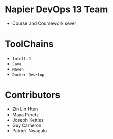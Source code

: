 # Napier DevOps 13 Team
- Course and Coursework sever

# ToolChains 
- `IntelliJ`
- `Java`
- `Maven`
- `Docker Desktop`

# Contributors
- Zin Lin Htun
- Maya Peretz
- Joseph Kettles
- Guy Cameron 
- Patrick Nwagulu
